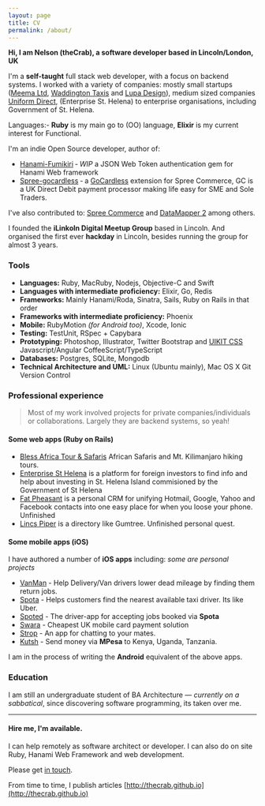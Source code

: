 ```yaml
---
layout: page
title: CV
permalink: /about/
---
```

**Hi, I am Nelson (theCrab), a software developer based in Lincoln/London, UK**

I'm a **self-taught** full stack web developer, with a focus on backend systems. I worked with a variety of companies: mostly small startups ([Meema Ltd](http://mema.co.uk), [Waddington Taxis](http://waddingtingtontaxis.co.uk) and [Lupa Design](http://lupa-design.com)), medium sized companies [Uniform Direct](http://uniform-direct.com), (Enterprise St. Helena) to enterprise organisations, including Government of St. Helena.

Languages:- **Ruby** is my main go to (OO) language, **Elixir** is my current interest for Functional.

I'm an indie Open Source developer, author of:

- [Hanami-Fumikiri](https://github.com/theCrab/hanami-fumikiri) ‐ _WIP_ a JSON Web Token authentication gem for Hanami Web framework
- [Spree-gocardless](https://github.com/theCrab/spree_gocardless) ‐ a [GoCardless](https://gocardless.com) extension for Spree Commerce, GC is a UK Direct Debit payment processor making life easy for SME and Sole Traders.

I've also contributed to: [Spree Commerce](http://spreecommerce.com) and [DataMapper 2](http://datamapper.org) among others.

I founded the **iLinkoln Digital Meetup Group** based in Lincoln. And organised the first ever **hackday** in Lincoln, besides running the group for almost 3 years.

### Tools
- **Languages:** Ruby, MacRuby, Nodejs, Objective-C and Swift
- **Languages with intermediate proficiency:** Elixir, Go, Redis
- **Frameworks:** Mainly Hanami/Roda, Sinatra, Sails, Ruby on Rails in that order
- **Frameworks with intermediate proficiency:** Phoenix
- **Mobile:** RubyMotion _(for Android too)_, Xcode, Ionic
- **Testing:** TestUnit, RSpec + Capybara
- **Prototyping:** Photoshop, Illustrator, Twitter Bootstrap and [UIKIT CSS](http://getuikit.com)
Javascript/Angular CoffeeScript/TypeScript
- **Databases:** Postgres, SQLite, Mongodb
- **Technical Architecture and UML:** Linux (Ubuntu mainly), Mac OS X
Git Version Control


### Professional experience

> Most of my work involved projects for private companies/individuals or collaborations. Largely they are backend systems, so yeah!


#### Some web apps (Ruby on Rails)
- [Bless Africa Tour & Safaris](http://bats.herokuapp.com/) African Safaris and Mt. Kilimanjaro hiking tours.
- [Enterprise St Helena](http://esthelena.herokuapp.com/) is a platform for foreign investors to find info and help about investing in St. Helena Island commisioned by the Government of St Helena
- [Fat Pheasant](http://fatpheasant.herokuapp.com/) is a personal CRM for unifying Hotmail, Google, Yahoo and Facebook contacts into one easy place for when you loose your phone. Unfinished
- [Lincs Piper](http://lincspiper.co.uk/) is a directory like Gumtree. Unfinished personal quest.

#### Some mobile apps (iOS)
I have authored a number of **iOS apps** including: _some are personal projects_

- [VanMan](http://paxiapp.uk/vanman) - Help Delivery/Van drivers lower dead mileage by finding them return jobs.
- [Spota](http://paxiapp.uk/spota) - Helps customers find the nearest available taxi driver. Its like Uber.
- [Spoted](http://paxiapp.uk/spoted) - The driver-app for accepting jobs booked via **Spota**
- [Swara](http://paxiapp.uk/swara) - Cheapest UK mobile card payment solution
- [Strop](http://strop.uk/) - An app for chatting to your mates.
- [Kutsh](http://kutsh.co.ke/) - Send money via **MPesa** to Kenya, Uganda, Tanzania.

I am in the process of writing the **Android** equivalent of the above apps.

### Education
I am still an undergraduate student of BA Architecture &mdash; _currently on a sabbatical_, since discovering software programming, its taken over me.
<hr>

#### Hire me, I'm available.

I can help remotely as software architect or developer. I can also do on site Ruby, Hanami Web Framework and web development.

Please get [in touch](mailto:nelson@ilinkoln.org).

From time to time, I publish articles [http://thecrab.github.io](http://thecrab.github.io)
